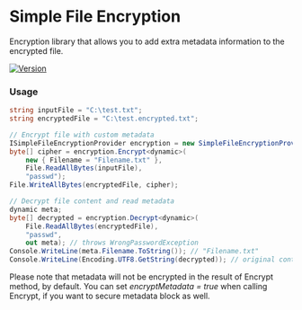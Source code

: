 # Simple File Encryption #
Encryption library that allows you to add extra metadata information to the encrypted file.

[![Version](https://img.shields.io/nuget/v/SimpleFileEncryption.svg)](https://www.nuget.org/packages/SimpleFileEncryption)

### Usage ###
```csharp
string inputFile = "C:\test.txt";
string encryptedFile = "C:\test.encrypted.txt";

// Encrypt file with custom metadata
ISimpleFileEncryptionProvider encryption = new SimpleFileEncryptionProvider();
byte[] cipher = encryption.Encrypt<dynamic>(
    new { Filename = "Filename.txt" }, 
    File.ReadAllBytes(inputFile), 
    "passwd");
File.WriteAllBytes(encryptedFile, cipher);

// Decrypt file content and read metadata
dynamic meta;
byte[] decrypted = encryption.Decrypt<dynamic>(
    File.ReadAllBytes(encryptedFile), 
    "passwd",
    out meta); // throws WrongPasswordException
Console.WriteLine(meta.Filename.ToString()); // "Filename.txt"
Console.WriteLine(Encoding.UTF8.GetString(decrypted)); // original content of test.txt
```

Please note that metadata will not be encrypted in the result of Encrypt method, by default. You can set *encryptMetadata = true* when calling Encrypt, if you want to secure metadata block as well.
